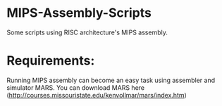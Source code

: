 # MIPS-Assembly-Scripts

Some scripts using RISC architecture's MIPS assembly.

# Requirements:

Running MIPS assembly can become an easy task using assembler and simulator MARS.
You can download MARS here (http://courses.missouristate.edu/kenvollmar/mars/index.htm)  
